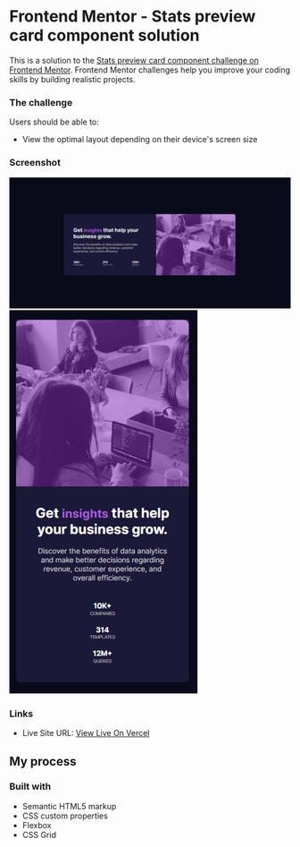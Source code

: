 # Frontend Mentor - Stats preview card component solution

This is a solution to the [Stats preview card component challenge on Frontend Mentor](https://www.frontendmentor.io/challenges/stats-preview-card-component-8JqbgoU62). Frontend Mentor challenges help you improve your coding skills by building realistic projects. 

### The challenge

Users should be able to:

- View the optimal layout depending on their device's screen size

### Screenshot

![Desktop Solution](./design/Desktop-solution.png)  
![Mobile Solution](./design/mobile-solution.png)  


### Links

- Live Site URL: [View Live On Vercel](https://your-live-site-url.com)

## My process

### Built with

- Semantic HTML5 markup
- CSS custom properties
- Flexbox
- CSS Grid

